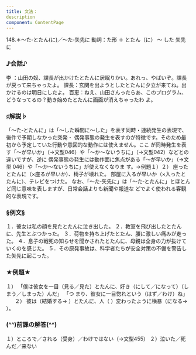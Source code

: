 ```yaml
---
title: 文法：
description
component: ContentPage
---
```



148.＊～た‐とたん(に)／～た‐矢先に
動詞：た形 ＋ とたん（に） ～ した
矢先に
### ♪会話♪
李 ：山田の奴、課長が出かけたとたんに居眠りかい。あれっ、やばいぞ。課長が戻って来ちゃったよ。 課長：玄関を出ようとしたとたんに夕立が来てね。出かけるのは明日にしたよ。 百恵：ねえ、山田さんったらあ、このプログラム、どうなってるの？動き始めたとたんに画面が消えちゃったわ よ。
### ♯解説♭
「～た‐とたんに」は「～した瞬間に～した」を表す同時・連続発生の表現で、後件で予期しなかった突発・ 偶発事態の発生を表すのが特徴です。そのため最初から予定していた行動や意図的な動作には使えません。ここ が同時発生を表す「～が早いか」（→文型046）や「～か～ないうちに」（→文型042）などとの違いですが、逆に 偶発事態の発生には動作面に焦点がある「～が早いか」（→文型 046）や「～か～ないうちに」が使えなくなりま す。→例題１）２）
座ったとたんに（×座るが早いか）、椅子が壊れた。 部屋に入るが早いか（×入ったとたんに）、テレビをつけた。
なお、「～た‐矢先に」は「～た‐とたんに」とほとんど同じ意味を表しますが、日常会話よりも新聞や報道な どでよく使われる客観的な表現です。
### §例文§
１．彼女は私の顔を見たとたんに泣き出した。
２．教室を飛び出したとたんに、先生とぶつかった。
３．荷物を持ち上げたとたん、腰に激しい痛みが走った。
４．息子の戦死の知らせを聞かされたとたんに、母親は全身の力が抜けていくのを感じた。
５．その原発事故は、科学者たちが安全対策の不備を警告した矢先に起こった。
### ★例題★
１） 「僕は彼女を一目（見る／見た）とたんに、好き（にして／になって）（しまう／しまった）んだ」 「つ
まり、彼女に一目惚れという（はず／わけ）ね」      
２） 彼は（結婚する→ ）とたんに、人（ ）変わったように横暴（になる→ ）。  
### (^^)前課の解答(^^)
１）ところで／される（受身）／わけではない（→文型455）
２）泣いた／死んだ／来ない
